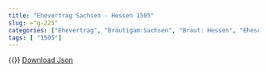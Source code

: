 ```yaml
---
title: "Ehevertrag Sachsen - Hessen 1505"
slug: ="g-225"
categories: ["Ehevertrag", "Bräutigam:Sachsen", "Braut: Hessen", "Eheschließung vollzogen?:Ja", "verschiedenkonfessionelle Ehe?:Nein", "Dynastie Bräutigam:Wettin (Albertiner)", "Akteur Bräutigam:Wettin (Albertiner)", "Akteur Braut:Hessen (Kassel)", "Textbezug?:nein", "Ständisch?:ja", "Ratifikation?:nein", "Sonstiges?:nein", "Bräutigam:Sachsen", "Braut: Hessen"]
tags: [ "1505"]
---
```

<!--more-->
{{<v114>}}
[Download Json](/vertraege/vertrag-225.json)